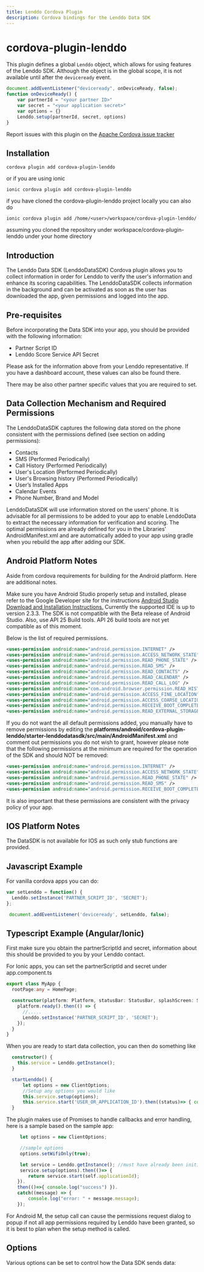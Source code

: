 ```yaml
---
title: Lenddo Cordova Plugin
description: Cordova bindings for the Lenddo Data SDK
---
```


# cordova-plugin-lenddo

This plugin defines a global `Lenddo` object, which allows for using features of the Lenddo SDK.
Although the object is in the global scope, it is not available until after the `deviceready` event.

```js
document.addEventListener("deviceready", onDeviceReady, false);
function onDeviceReady() {
    var partnerId = "<your partner ID>"
    var secret = "<your application secret>"
    var options = {}
    Lenddo.setup(partnerId, secret, options)
}
```

Report issues with this plugin on the [Apache Cordova issue tracker](https://issues.apache.org/jira/issues/?jql=project%20%3D%20CB%20AND%20status%20in%20%28Open%2C%20%22In%20Progress%22%2C%20Reopened%29%20AND%20resolution%20%3D%20Unresolved%20AND%20component%20%3D%20%22Plugin%20Device%22%20ORDER%20BY%20priority%20DESC%2C%20summary%20ASC%2C%20updatedDate%20DESC)


## Installation

    cordova plugin add cordova-plugin-lenddo

or if you are using ionic

    ionic cordova plugin add cordova-plugin-lenddo

if you have cloned the cordova-plugin-lenddo project locally you can also do

    ionic cordova plugin add /home/<user>/workspace/cordova-plugin-lenddo/

assuming you cloned the repository under workspace/cordova-plugin-lenddo under your home directory

## Introduction 

The Lenddo Data SDK (LenddoDataSDK) Cordova plugin allows you to collect information in order for Lenddo to verify the user's information and enhance its scoring capabilities. The LenddoDataSDK collects information in the background and can be activated as soon as the user has downloaded the app, given permissions and logged into the app.

## Pre-requisites 

Before incorporating the Data SDK into your app, you should be provided with the following information:

*   Partner Script ID
*   Lenddo Score Service API Secret

Please ask for the information above from your Lenddo representative. If you have a dashboard account, these values
can also be found there.

There may be also other partner specific values that you are required to set.

## Data Collection Mechanism and Required Permissions

The LenddoDataSDK captures the following data stored on the phone consistent with the permissions defined (see section on adding permissions):

*   Contacts
*   SMS (Performed Periodically)
*   Call History (Performed Periodically)
*   User's Location (Performed Periodically)
*   User's Browsing history (Performed Periodically)
*   User’s Installed Apps
*   Calendar Events
*   Phone Number, Brand and Model

LenddoDataSDK will use information stored on the users' phone. It is advisable for all permissions to be added to your app to enable LenddoData to extract the necessary information for verification and scoring. The optimal permissions are already defined for you in the Libraries’ AndroidManifest.xml and are automatically added to your app using gradle when you rebuild the app after adding our SDK.

## Android Platform Notes
Aside from cordova requirements for building for the Android platform. Here are additional notes.

Make sure you have Android Studio properly setup and installed, please refer to the Google Developer site for the instructions [Android Studio Download and Installation Instructions.](https://developer.android.com/sdk/index.html) Currently the supported IDE is up to version 2.3.3. The SDK is not compatible with the Beta release of Android Studio. Also, use API 25 Build tools. API 26 build tools are not yet compatible as of this moment.

Below is the list of required permissions.

```xml
<uses-permission android:name="android.permission.INTERNET" />
<uses-permission android:name="android.permission.ACCESS_NETWORK_STATE" />
<uses-permission android:name="android.permission.READ_PHONE_STATE" />
<uses-permission android:name="android.permission.READ_SMS" />
<uses-permission android:name="android.permission.READ_CONTACTS" />
<uses-permission android:name="android.permission.READ_CALENDAR" />
<uses-permission android:name="android.permission.READ_CALL_LOG" />
<uses-permission android:name="com.android.browser.permission.READ_HISTORY_BOOKMARKS" />
<uses-permission android:name="android.permission.ACCESS_FINE_LOCATION" />
<uses-permission android:name="android.permission.ACCESS_COARSE_LOCATION" />
<uses-permission android:name="android.permission.RECEIVE_BOOT_COMPLETED" />
<uses-permission android:name="android.permission.READ_EXTERNAL_STORAGE" />
```

If you do not want the all default permissions added, you manually have to remove permissions by editing the **platforms/android/cordova-plugin-lenddo/starter-lenddodatasdk/src/main/AndroidManifest.xml** and comment out permissions you do not wish to grant, however please note that the following permissions at the minimum are required for the operation of the SDK and should NOT be removed:

```xml
<uses-permission android:name="android.permission.INTERNET" />
<uses-permission android:name="android.permission.ACCESS_NETWORK_STATE" />
<uses-permission android:name="android.permission.READ_PHONE_STATE" />
<uses-permission android:name="android.permission.READ_SMS" />
<uses-permission android:name="android.permission.RECEIVE_BOOT_COMPLETED" />
```

It is also important that these permissions are consistent with the privacy policy of your app.


## IOS Platform Notes

The DataSDK is not available for IOS as such only stub functions are provided.

## Javascript Example

For vanilla cordova apps you can do:

```javascript
var setLenddo = function() {
  Lenddo.setInstance('PARTNER_SCRIPT_ID', 'SECRET');
};

 document.addEventListener('deviceready', setLenddo, false);
```

## Typescript Example (Angular/Ionic)

First make sure you obtain the partnerScriptId and secret, information about this should be provided to you by your Lenddo contact.

For Ionic apps, you can set the partnerScriptId and secret under app.component.ts

```typescript
export class MyApp {
  rootPage:any = HomePage;

  constructor(platform: Platform, statusBar: StatusBar, splashScreen: SplashScreen) {
    platform.ready().then(() => {
      //.....
      Lenddo.setInstance('PARTNER_SCRIPT_ID', 'SECRET');
    });
  }
}
```

When you are ready to start data collection, you can then do something like

```typescript
  constructor() {
    this.service = Lenddo.getInstance();
  }

  startLenddo() {
      let options = new ClientOptions;
      //Setup any options you would like
      this.service.setup(options);
      this.service.start('USER_OR_APPLICATION_ID').then((status)=> { console.log("send data success)});
  }
```

The plugin makes use of Promises to handle callbacks and error handling, here is a sample based on the sample app:

```typescript
     let options = new ClientOptions;

     //sample options
     options.setWifiOnly(true);

     let service = Lenddo.getInstance(); //must have already been initialized with setInstance prior
     service.setup(options).then(()=> {
        return service.start(self.applicationId);
    }).
    then(()=>{ console.log("success") }).
    catch((message) => { 
        console.log("error: " + message.message);
    });
```

For Android M, the setup call can cause the permissions request dialog to popup if not all app permissions required by Lenddo have been granted, so it is best to plan when the setup method is called.

## Options

Various options can be set to control how the Data SDK sends data:

